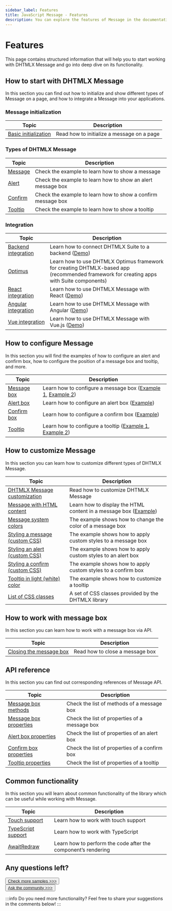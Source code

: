 ```yaml
---
sidebar_label: Features
title: JavaScript Message - Features 
description: You can explore the features of Message in the documentation of the DHTMLX JavaScript UI library. Browse developer guides and API reference, try out code examples and live demos, and download a free 30-day evaluation version of DHTMLX Suite.
---
```


# Features

This page contains structured information that will help you to start working with DHTMLX Message and go into deep dive on its functionality.

## How to start with DHTMLX Message

In this section you can find out how to initialize and show different types of Message on a page, and how to integrate a Message into your applications.

### Message initialization

| Topic                                        | Description                                |
| -------------------------------------------- | ------------------------------------------ |
| [Basic initialization](../creating_message/) | Read how to initialize a message on a page |


### Types of DHTMLX Message

| Topic                                          | Description                                                  |
| ---------------------------------------------- | ------------------------------------------------------------ |
| [Message](https://snippet.dhtmlx.com/rsxdlicg) | Check the example to learn how to show a message             |
| [Alert](https://snippet.dhtmlx.com/m4xka888)   | Check the example to learn how to show an alert message box  |
| [Confirm](https://snippet.dhtmlx.com/iss7twe6) | Check the example to learn how to show a confirm message box |
| [Tooltip](https://snippet.dhtmlx.com/c6jm8if6) | Check the example to learn how to show a tooltip             |

### Integration

| Topic                                                   | Description                                                                                                                                  |
| ------------------------------------------------------- | -------------------------------------------------------------------------------------------------------------------------------------------- |
| [Backend integration](integration/suite_and_backend.md) | Learn how to connect DHTMLX Suite to a backend  ([Demo](https://github.com/DHTMLX/nodejs-suite-demo))                                        |
| [Optimus](optimus_guides.md)                            | Learn how to use DHTMLX Optimus framework for creating  DHTMLX-based app <br>(recommended framework for creating apps with Suite components) |
| [React integration](integration/suite_and_react.md)     | Learn how to use DHTMLX Message with React ([Demo](https://github.com/DHTMLX/react-suite-demo))                                                 |
| [Angular integration](integration/suite_and_angular.md) | Learn how to use DHTMLX Message with Angular ([Demo](https://github.com/DHTMLX/angular-suite-demo))                                          |
| [Vue integration](integration/suite_and_vue.md)         | Learn how to use DHTMLX Message with Vue.js ([Demo](https://github.com/DHTMLX/vue-suite-demo))                                               |

## How to configure Message

In this section you will find the examples of how to configure an alert and confirm box, how to configure the position of a message box and tooltip, and more.

| Topic                                        | Description                                                                                                                                |
| -------------------------------------------- | ------------------------------------------------------------------------------------------------------------------------------------------ |
| [Message box](../configuration/#message-box) | Learn how to configure a message box  ([Example 1](https://snippet.dhtmlx.com/qfmd877x), [Example 2](https://snippet.dhtmlx.com/3wxrafmo)) |
| [Alert box](../configuration/#alert-box)     | Learn how to configure an alert box  ([Example](https://snippet.dhtmlx.com/dk4a7959))                                                      |
| [Confirm box](../configuration/#confirm-box) | Learn how to configure a confirm box  ([Example](https://snippet.dhtmlx.com/dk4a7959))                                                     |
| [Tooltip](../configuration/#tooltip)         | Learn how to configure a tooltip ([Example 1](https://snippet.dhtmlx.com/4wrrsr67), [Example 2](https://snippet.dhtmlx.com/zts0avym))      |


## How to customize Message

In this section you can learn how to customize different types of DHTMLX Message.

| Topic                                                                 | Description                                                                                             |
| --------------------------------------------------------------------- | ------------------------------------------------------------------------------------------------------- |
| [DHTMLX Message customization](../customization/)                     | Read how to customize DHTMLX Message                                                                    |
| [Message with HTML content](../api/api_message_properties/)           | Learn how to display the HTML content in a message box ([Example](https://snippet.dhtmlx.com/1stqqejp)) |
| [Message system colors](https://snippet.dhtmlx.com/tfiqt79l)          | The example shows how to change the color of a message box                                              |                                                                                                         
| [Styling a message (custom CSS)](https://snippet.dhtmlx.com/7s6p67ht) | The example shows how to apply custom styles to a message box                                           |                                                                                                         
| [Styling an alert (custom CSS)](https://snippet.dhtmlx.com/g9tba9xi)  | The example shows how to apply custom styles to an alert box                                            |                                                                                                         
| [Styling a confirm (custom CSS)](https://snippet.dhtmlx.com/x0barf98) | The example shows how to apply custom styles to a confirm box                                           |                                                                                                         
| [Tooltip in light (white) color](https://snippet.dhtmlx.com/ivec9yxi) | The example shows how to customize a tooltip                                                            |
| [List of CSS classes](../../helpers/base_elements/)                   | A set of CSS classes provided by the DHTMLX library                                                     |

## How to work with message box

In this section you can learn how to work with a message box via API.

| Topic                                                                        | Description                     |
| ---------------------------------------------------------------------------- | ------------------------------- |
| [Closing the message box](message/configuration.md#working-with-message-box) | Read how to close a message box |

## API reference

In this section you can find out corresponding references of Message API.

| Topic                                                                | Description                                   |
| -------------------------------------------------------------------- | --------------------------------------------- |
| [Message box methods](category/message-box-methods.md) | Check the list of methods of a message box |
| [Message box properties](../api/api_message_properties/#message-box) | Check the list of properties of a message box |
| [Alert box properties](../api/api_message_properties/#alert-box)     | Check the list of properties of an alert box  |
| [Confirm box properties](../api/api_message_properties/#confirm-box) | Check the list of properties of a confirm box |
| [Tooltip properties](../api/api_message_properties/#tooltip)         | Check the list of properties of a tooltip     |

## Common functionality

In this section you will learn about common functionality of the library which can be useful while working with Message.

| Topic                                                         | Description                                                   |
| ------------------------------------------------------------- | ------------------------------------------------------------- |
| [Touch support](../../common_features/touch_support/)         | Learn how to work with touch support                          |
| [TypeScript support](../../common_features/using_typescript/) | Learn how to work with TypeScript                             |
| [AwaitRedraw](../../helpers/await_redraw/)                    | Learn how to perform the code after the component’s rendering |

## Any questions left?

<button class="support_btn"><a href="https://snippet.dhtmlx.com/tfiqt79l?tag=message">Check more samples >>></a> </button>
<br>
<button class="support_btn"><a href="https://forum.dhtmlx.com/c/suite/suite7/">Ask the community >>></a> </button>

:::info
Do you need more functionality? Feel free to share your suggestions in the comments below!
:::
